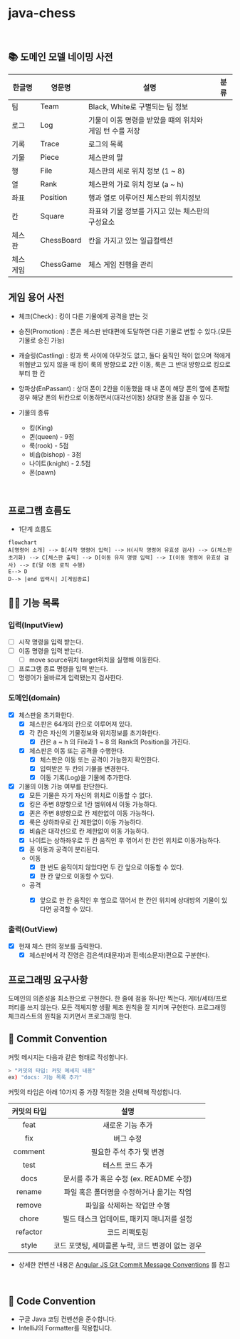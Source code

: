 # java-chess

<br>

## 📚 도메인 모델 네이밍 사전

| 한글명   | 영문명        | 설명                               | 분류     |
|-------|------------|----------------------------------|--------|
| 팀     | Team       | Black, White로 구별되는 팀 정보          |        |
| 로그    | Log        | 기물이 이동 명령을 받았을 떄의 위치와 게임 턴 수를 저장 |        |
| 기록    | Trace      | 로그의 목록                           |        |
| 기물    | Piece      | 체스판의 말                           |        |
| 행     | File       | 체스판의 세로 위치 정보 (1 ~ 8)            |        |
| 열     | Rank       | 체스판의 가로 위치 정보 (a ~ h)            |        |
| 좌표    | Position   | 행과 열로 이루어진 체스판의 위치정보             |        |
| 칸     | Square     | 좌표와 기물 정보를 가지고 있는 체스판의 구성요소      |        |
| 체스 판  | ChessBoard | 칸을 가지고 있는 일급컬렉션                  |        |
| 체스 게임 | ChessGame  | 체스 게임 진행을 관리                     |        |

## 게임 용어 사전

- 체크(Check) : 킹이 다른 기물에게 공격을 받는 것
- 승진(Promotion) : 폰은 체스판 반대편에 도달하면 다른 기물로 변할 수 있다.(모든 기물로 승진 가능)
- 캐슬링(Castling) : 킹과 룩 사이에 아무것도 없고, 둘다 움직인 적이 없으며 적에게 위협받고 있지 않을 때 킹이 룩의 방향으로 2칸 이동, 룩은 그 반대 방향으로 킹으로부터 한 칸
- 앙파상(EnPassant) : 상대 폰이 2칸을 이동했을 때 내 폰이 해당 폰의 옆에 존재할 경우 해당 폰의 뒤칸으로 이동하면서(대각선이동) 상대방 폰을 잡을 수 있다.

- 기물의 종류
  - 킹(King)
  - 퀸(queen) - 9점
  - 룩(rook) - 5점
  - 비숍(bishop) - 3점
  - 나이트(knight) - 2.5점
  - 폰(pawn)
<br>


## 프로그램 흐름도

- 1단계 흐름도

```mermaid
flowchart
A[명령어 소개] --> B[시작 명령어 입력] --> H(시작 명령어 유효성 검사) --> G(체스판 초기화) --> C[체스판 출력] --> D[이동 유저 명령 입력] --> I(이동 명령어 유효성 검사) --> E(말 이동 로직 수행)
E--> D
D--> |end 입력시| J[게임종료]
```
## 👨‍🍳 기능 목록


### 입력(InputView)

- [ ] 시작 명령을 입력 받는다.
- [ ] 이동 명령을 입력 받는다.
  - [ ] move source위치 target위치을 실행해 이동한다.
- [ ] 프로그램 종료 명령을 입력 받는다.
- [ ] 명령어가 올바르게 입력됐는지 검사한다.

### 도메인(domain)

- [x] 체스판을 초기화한다.
  - [x] 체스판은 64개의 칸으로 이루어져 있다.
  - [x] 각 칸은 자신의 기물정보와 위치정보를 초기화한다.
    - [x] 칸은 a ~ h 의 File과 1 ~ 8 의 Rank의 Position을 가진다.
  - [x] 체스판은 이동 또는 공격을 수행한다.
    - [x] 체스판은 이동 또는 공격이 가능한지 확인한다.
    - [x] 입력받은 두 칸의 기물을 변경한다.
    - [x] 이동 기록(Log)을 기물에 추가한다.
- [x] 기물의 이동 가능 여부를 판단한다.
  - [x] 모든 기물은 자기 자신의 위치로 이동할 수 없다.
  - [x] 킹은 주변 8방향으로 1칸 범위에서 이동 가능하다.
  - [x] 퀸은 주변 8방향으로 칸 제한없이 이동 가능하다.
  - [x] 룩은 상하좌우로 칸 제한없이 이동 가능하다.
  - [x] 비숍은 대각선으로 칸 제한없이 이동 가능하다.
  - [x] 나이트는 상하좌우로 두 칸 움직인 후 꺾어서 한 칸인 위치로 이동가능하다.
  - [x] 폰 이동과 공격이 분리된다.
   - 이동
     - [x] 한 번도 움직이지 않았다면 두 칸 앞으로 이동할 수 있다.
     - [x] 한 칸 앞으로 이동할 수 있다.
   - 공격
     - [x] 앞으로 한 칸 움직인 후 옆으로 꺾어서 한 칸인 위치에 상대방의 기물이 있다면 공격할 수 있다.


### 출력(OutView)

- [x] 현재 체스 판의 정보를 출력한다.
  - [x] 체스판에서 각 진영은 검은색(대문자)과 흰색(소문자)편으로 구분한다.

## 프로그래밍 요구사항

도메인의 의존성을 최소한으로 구현한다.
한 줄에 점을 하나만 찍는다.
게터/세터/프로퍼티를 쓰지 않는다.
모든 객체지향 생활 체조 원칙을 잘 지키며 구현한다.
프로그래밍 체크리스트의 원칙을 지키면서 프로그래밍 한다.

## 📌 Commit Convention

커밋 메시지는 다음과 같은 형태로 작성합니다.

```Bash
> "커밋의 타입: 커밋 메세지 내용"
ex) "docs: 기능 목록 추가"
```

커밋의 타입은 아래 10가지 중 가장 적절한 것을 선택해 작성합니다.

| 커밋의 타입 |                       설명                        |
| :---------: | :-----------------------------------------------: |
|    feat     |                 새로운 기능 추가                  |
|     fix     |                     버그 수정                     |
|   comment   |             필요한 주석 추가 및 변경              |
|    test     |                 테스트 코드 추가                  |
|    docs     |      문서를 추가 혹은 수정 (ex. README 수정)      |
|   rename    |     파일 혹은 폴더명을 수정하거나 옮기는 작업     |
|   remove    |            파일을 삭제하는 작업만 수행            |
|    chore    |    빌드 태스크 업데이트, 패키지 매니저를 설정     |
|  refactor   |                   코드 리팩토링                   |
|    style    | 코드 포맷팅, 세미콜론 누락, 코드 변경이 없는 경우 |

- 상세한 컨벤션
  내용은 [Angular JS Git Commit Message Conventions](https://gist.github.com/stephenparish/9941e89d80e2bc58a153)
  를 참고

<br>

## 📌 Code Convention

- 구글 Java 코딩 컨벤션을 준수합니다.
- IntelliJ의 Formatter를 적용합니다.
